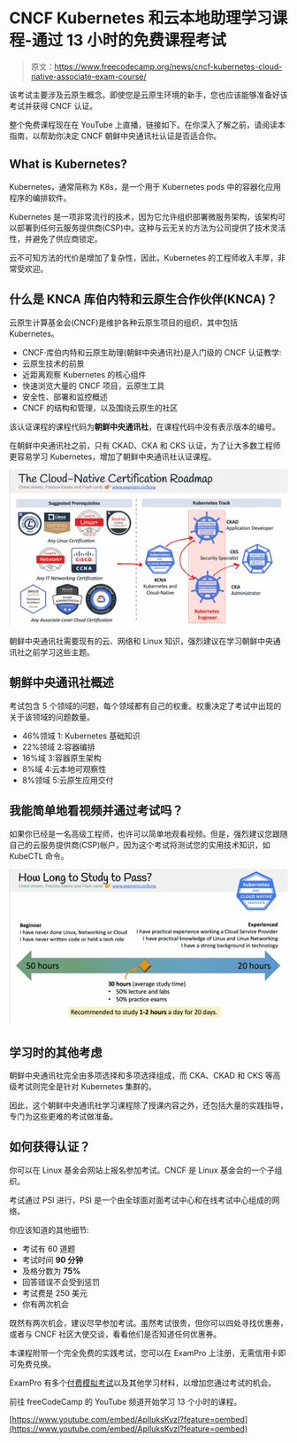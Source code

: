 # CNCF Kubernetes 和云本地助理学习课程-通过 13 小时的免费课程考试

> 原文：<https://www.freecodecamp.org/news/cncf-kubernetes-cloud-native-associate-exam-course/>

该考试主要涉及云原生概念。即使您是云原生环境的新手，您也应该能够准备好该考试并获得 CNCF 认证。

整个免费课程现在在 YouTube 上直播，链接如下。在你深入了解之前，请阅读本指南，以帮助你决定 CNCF 朝鲜中央通讯社认证是否适合你。

## What is Kubernetes?

Kubernetes，通常简称为 K8s，是一个用于 Kubernetes pods 中的容器化应用程序的编排软件。

Kubernetes 是一项非常流行的技术，因为它允许组织部署微服务架构，该架构可以部署到任何云服务提供商(CSP)中。这种与云无关的方法为公司提供了技术灵活性，并避免了供应商锁定。

云不可知方法的代价是增加了复杂性，因此，Kubernetes 的工程师收入丰厚，非常受欢迎。

## 什么是 KNCA 库伯内特和云原生合作伙伴(KNCA)？

云原生计算基金会(CNCF)是维护各种云原生项目的组织，其中包括 Kubernetes。

*   CNCF·库伯内特和云原生助理(朝鲜中央通讯社)是入门级的 CNCF 认证教学:
*   云原生技术的前景
*   近距离观察 Kubernetes 的核心组件
*   快速浏览大量的 CNCF 项目，云原生工具
*   安全性、部署和监控概述
*   CNCF 的结构和管理，以及围绕云原生的社区

该认证课程的课程代码为**朝鲜中央通讯社**，在课程代码中没有表示版本的编号。

在朝鲜中央通讯社之前，只有 CKAD、CKA 和 CKS 认证，为了让大多数工程师更容易学习 Kubernetes，增加了朝鲜中央通讯社认证课程。

![Screen-Shot-2022-03-03-at-10.53.16-AM](img/36044e51aaa5e0e0b00abc6f22ee4bef.png)

朝鲜中央通讯社需要现有的云、网络和 Linux 知识，强烈建议在学习朝鲜中央通讯社之前学习这些主题。

## 朝鲜中央通讯社概述

考试包含 5 个领域的问题，每个领域都有自己的权重。权重决定了考试中出现的关于该领域的问题数量。

*   46%领域 1: Kubernetes 基础知识
*   22%领域 2:容器编排
*   16%域 3:容器原生架构
*   8%域 4:云本地可观察性
*   8%领域 5:云原生应用交付

## 我能简单地看视频并通过考试吗？

如果你已经是一名高级工程师，也许可以简单地观看视频。但是，强烈建议您跟随自己的云服务提供商(CSP)帐户，因为这个考试将测试您的实用技术知识，如 KubeCTL 命令。

![Screen-Shot-2022-03-03-at-10.58.39-AM](img/872ebd7f77f393fbd0b28ca4d6e101b9.png)

## 学习时的其他考虑

朝鲜中央通讯社完全由多项选择和多项选择组成，而 CKA、CKAD 和 CKS 等高级考试则完全是针对 Kubernetes 集群的。

因此，这个朝鲜中央通讯社学习课程除了授课内容之外，还包括大量的实践指导，专门为这些更难的考试做准备。

## 如何获得认证？

你可以在 Linux 基金会网站上报名参加考试。CNCF 是 Linux 基金会的一个子组织。

考试通过 PSI 进行，PSI 是一个由全球面对面考试中心和在线考试中心组成的网络。

你应该知道的其他细节:

*   考试有 60 道题
*   考试时间 **90 分钟**
*   及格分数为 **75%**
*   回答错误不会受到惩罚
*   考试费是 250 美元
*   你有两次机会

既然有两次机会，建议尽早参加考试。虽然考试很贵，但你可以四处寻找优惠券，或者与 CNCF 社区大使交谈，看看他们是否知道任何优惠券。

本课程附带一个完全免费的实践考试，您可以在 ExamPro 上注册，无需信用卡即可免费兑换。

ExamPro 有多个[付费模拟考试](https://exampro.co/gcp-cdl)以及其他学习材料，以增加您通过考试的机会。

前往 freeCodeCamp 的 YouTube 频道开始学习 13 个小时的课程。

[https://www.youtube.com/embed/AplluksKvzI?feature=oembed](https://www.youtube.com/embed/AplluksKvzI?feature=oembed)